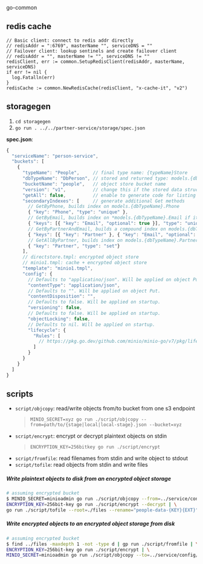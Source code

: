 go-common

## redis cache

```golang
// Basic client: connect to redis addr directly
// redisAddr = ":6769", masterName "", serviceDNS = ""
// Failover client: lookup sentinels and create failover client
// redisAddr = "", masterName != "", serviceDNS != ""
redisClient, err := common.SetupRedisClient(redisAddr, masterName, serviceDNS)
if err != nil {
  log.Fatalln(err)
}
redisCache := common.NewRedisCache(redisClient, "x-cache-it", "v2")
```

## storagegen

1. `cd storagegen`
2. `go run . ../../partner-service/storage/spec.json`

**spec.json**:
```javascript
{
  "serviceName": "person-service",
  "buckets": [
    {
      "typeName": "People",     // final type name: {typeName}Store
      "dbTypeName": "DbPerson", // stored and returned type: models.{dbTypeName}
      "bucketName": "people",   // object store bucket name
      "version": "v1",          // change this if the stored data structure is changed
      "getAll": false,          // enable to generate code for listing all objects
      "secondaryIndexes": [     // generate additional Get methods
      	// GetByPhone, builds index on models.{dbTypeName}.Phone
        { "key": "Phone", "type": "unique" },
        // GetByEmail, builds index on *models.{dbTypeName}.Email if it not nil
        { "keys": [{ "key": "Email", "optional": true }], "type": "unique" },
        // GetByPartnerAndEmail, builds a compound index on models.{dbTypeName}.Partner and *models.{dbTypeName}.Email if it not nil
        { "keys": [{ "key": "Partner" }, { "key": "Email", "optional": true }], "type": "unique", "name": "PartnerAndEmail" },
        // GetAllByPartner, builds index on models.{dbTypeName}.Partner
        { "key": "Partner", "type": "set"}
      ],
      // directstore.tmpl: encrypted object store
      // minio1.tmpl: cache + encrypted object store
      "template": "minio1.tmpl",
      "config": {
      	// Defaults to "applicatino/json". Will be applied on object Put.
        "contentType": "application/json",
        // Defaults to "". Will be applied on object Put.
        "contentDisposition": "",
        // Defaults to false. Will be applied on startup.
        "versioning": false,
        // Defaults to false. Will be applied on startup.
        "objectLocking": false,
        // Defaults to nil. Will be applied on startup.
        "lifecycle": {
          "Rules": [
          	// https://pkg.go.dev/github.com/minio/minio-go/v7/pkg/lifecycle#Rule
          ]
        }
      }
    }
  ]
}
```


## scripts

- `script/objcopy`: read/write objects from/to bucket from one s3 endpoint
  > `MINIO_SECRET=xyz go run ./script/objcopy --from=path/to/{stage|local|local-stage}.json --bucket=xyz`
- `script/encrypt`: encrypt or decrypt plaintext objects on stdin
  > `ENCRYPTION_KEY=256bitkey go run ./script/encrypt`
- `script/fromfile`: read filenames from stdin and write object to stdout
- `script/tofile`: read objects from stdin and write files

##### Write plaintext objects to disk from an encrypted object storage

```bash
# assuming encrypted bucket
$ MINIO_SECRET=minioadmin go run ./script/objcopy --from=../service/config/local-stage.json --bucket=people | \
ENCRYPTION_KEY=256bit-key go run ./script/encrypt --decrypt | \
go run ./script/tofile --root=./files --rename="people-data-{KEY}{EXT}"
```

##### Write encrypted objects to an encrypted object storage from disk

```bash
# assuming encrypted bucket
$ find ../files -maxdepth 1 -not -type d | gp run ./script/fromfile | \
ENCRYPTION_KEY=256bit-key go run ./script/encrypt | \
MINIO_SECRET=minioadmin go run ./script/objcopy --to=../service/config/local-stage.json --bucket=people
```
